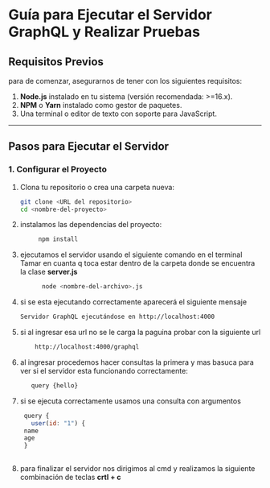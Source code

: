 # Guía para Ejecutar el Servidor GraphQL y Realizar Pruebas

## Requisitos Previos
para de comenzar, asegurarnos de tener con los siguientes requisitos:
1. **Node.js** instalado en tu sistema (versión recomendada: >=16.x).
2. **NPM** o **Yarn** instalado como gestor de paquetes.
3. Una terminal o editor de texto con soporte para JavaScript.

---

## Pasos para Ejecutar el Servidor

### 1. Configurar el Proyecto
1. Clona tu repositorio o crea una carpeta nueva:
   ```bash
   git clone <URL del repositorio>
   cd <nombre-del-proyecto>
2. instalamos las dependencias del proyecto:
   ```bash
        npm install
3. ejecutamos el servidor usando el siguiente comando en el terminal
Tamar en cuanta q toca estar dentro de la carpeta donde se encuentra la clase **server.js**
   ```bash
         node <nombre-del-archivo>.js
4. si se esta ejecutando correctamente aparecerá el siguiente mensaje
   ```bash
   Servidor GraphQL ejecutándose en http://localhost:4000
5. si al ingresar esa url no se le carga la paguina probar con la siguiente url
   ```bash
       http://localhost:4000/graphql 

6. al ingresar procedemos hacer consultas la primera y mas basuca para ver si el servidor esta funcionando correctamente:
    ```bash
       query {hello}
7. si se ejecuta correctamente usamos una consulta con argumentos
   ```js
    query {
      user(id: "1") {
    name
    age
    }
  
8. para finalizar el servidor nos dirigimos al cmd y realizamos la siguiente combinación de teclas **crtl + c**
